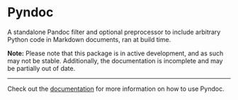 # Pyndoc

A standalone Pandoc filter and optional preprocessor to include arbitrary Python code in Markdown documents, ran at build time.

**Note:** Please note that this package is in active development, and as such may not be stable. Additionally, the documentation is incomplete and may be partially out of date.

---

Check out the [documentation](docs/docs.md) for more information on how to use Pyndoc.